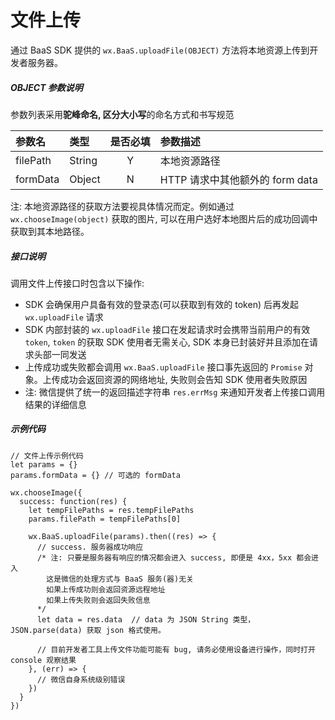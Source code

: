 # 文件上传

通过 BaaS SDK 提供的 `wx.BaaS.uploadFile(OBJECT)` 方法将本地资源上传到开发者服务器。

##### OBJECT 参数说明
参数列表采用**驼峰命名, 区分大小写**的命名方式和书写规范

| 参数名      | 类型     | 是否必填 | 参数描述                    |
| :------- | :----- | :--: | :---------------------- |
| filePath | String |  Y   | 本地资源路径                  |
| formData | Object |  N   | HTTP 请求中其他额外的 form data |

注: 本地资源路径的获取方法要视具体情况而定。例如通过 `wx.chooseImage(object)` 获取的图片, 可以在用户选好本地图片后的成功回调中获取到其本地路径。

##### 接口说明
调用文件上传接口时包含以下操作:
- SDK 会确保用户具备有效的登录态(可以获取到有效的 token) 后再发起 `wx.uploadFile` 请求
- SDK 内部封装的 `wx.uploadFile` 接口在发起请求时会携带当前用户的有效 `token`,  `token` 的获取 SDK 使用者无需关心, SDK 本身已封装好并且添加在请求头部一同发送
- 上传成功或失败都会调用 `wx.BaaS.uploadFile` 接口事先返回的 `Promise` 对象。上传成功会返回资源的网络地址, 失败则会告知 SDK 使用者失败原因
- 注: 微信提供了统一的返回描述字符串 `res.errMsg` 来通知开发者上传接口调用结果的详细信息

##### 示例代码
```
// 文件上传示例代码
let params = {}
params.formData = {} // 可选的 formData

wx.chooseImage({
  success: function(res) {
    let tempFilePaths = res.tempFilePaths
    params.filePath = tempFilePaths[0]

    wx.BaaS.uploadFile(params).then((res) => {
      // success. 服务器成功响应
      /* 注: 只要是服务器有响应的情况都会进入 success, 即便是 4xx，5xx 都会进入
        这是微信的处理方式与 BaaS 服务(器)无关
        如果上传成功则会返回资源远程地址
        如果上传失败则会返回失败信息
      */
      let data = res.data  // data 为 JSON String 类型，JSON.parse(data) 获取 json 格式使用。

      // 目前开发者工具上传文件功能可能有 bug, 请务必使用设备进行操作，同时打开 console 观察结果
    }, (err) => {
      // 微信自身系统级别错误
    })
  }
})
```